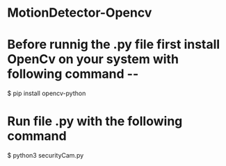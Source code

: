 # MotionDetector-Opencv

# Before runnig the .py file first install OpenCv on your system with following command --
  $ pip install opencv-python
# Run file .py with the following command 
  $ python3 securityCam.py   
